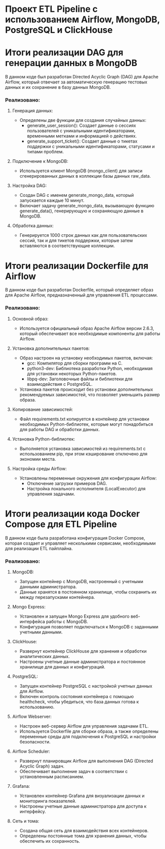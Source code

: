 # Проект ETL Pipeline с использованием Airflow, MongoDB, PostgreSQL и ClickHouse

# Итоги реализации DAG для генерации данных в MongoDB

В данном коде был разработан Directed Acyclic Graph (DAG) для Apache Airflow, который отвечает за автоматическую генерацию тестовых данных и их сохранение в базу данных MongoDB.

### Реализовано:

1. Генерация данных:
   - Определены две функции для создания случайных данных:
     - generate_user_session(): Создает данные о сессиях пользователей с уникальными идентификаторами, временными метками и информацией о действиях.
     - generate_support_ticket(): Создает данные о тикетах поддержки с уникальными идентификаторами, статусами и типами проблем.

2. Подключение к MongoDB:
   - Используется клиент MongoDB (mongo_client) для записи сгенерированных данных в коллекции базы данных raw_data.

3. Настройка DAG:
   - Создан DAG с именем generate_mongo_data, который запускается каждые 10 минут.
   - Включает задачу generate_mongo_data, вызывающую функцию generate_data(), генерирующую и сохраняющую данные в MongoDB.

4. Обработка данных:
   - Генерируется 1000 строк данных как для пользовательских сессий, так и для тикетов поддержки, которые затем вставляются в соответствующие коллекции.

# Итоги реализации Dockerfile для Airflow

В данном коде был разработан Dockerfile, который определяет образ для Apache Airflow, предназначенный для управления ETL процессами.

### Реализовано:

1. Основной образ:
   - Используется официальный образ Apache Airflow версии 2.6.3, который обеспечивает все необходимые компоненты для работы Airflow.

2. Установка дополнительных пакетов:
   - Образ настроен на установку необходимых пакетов, включая:
     - gcc: Компилятор для сборки программ на C.
     - python3-dev: Библиотека разработки Python, необходимая для установки некоторых Python-пакетов.
     - libpq-dev: Заголовочные файлы и библиотеки для взаимодействия с PostgreSQL.
   - Установка пакетов происходит без установки дополнительных рекомендуемых зависимостей, что позволяет уменьшить размер образа.

3. Копирование зависимостей:
   - Файл requirements.txt копируется в контейнер для установки необходимых Python-библиотек, которые могут понадобиться для работы DAG и обработки данных.

4. Установка Python-библиотек:
   - Выполняется установка зависимостей из requirements.txt с использованием pip, при этом кэширование отключено для экономии места.

5. Настройка среды Airflow:
   - Установлены переменные окружения для конфигурации Airflow:
     - Отключение загрузки примеров DAG.
     - Настройка локального исполнителя (LocalExecutor) для управления задачами.

# Итоги реализации кода Docker Compose для ETL Pipeline

В данном коде была разработана конфигурация Docker Compose, которая создает и управляет несколькими сервисами, необходимыми для реализации ETL пайплайна. 

### Реализовано:

1. MongoDB:
   - Запущен контейнер с MongoDB, настроенный с учетными данными администратора.
   - Данные хранятся в постоянном хранилище, чтобы сохранить их между перезапусками контейнера.

2. Mongo Express:
   - Установлен и запущен Mongo Express для удобного веб-интерфейса работы с MongoDB.
   - Конфигурация позволяет подключаться к MongoDB с заданными учетными данными.

3. ClickHouse:
   - Развернут контейнер ClickHouse для хранения и обработки аналитических данных.
   - Настроены учетные данные администратора и постоянное хранилище для данных и конфигураций.

4. PostgreSQL:
   - Запущен контейнер PostgreSQL с настройкой учетных данных для Airflow.
   - Включен контроль состояния контейнера с помощью healthcheck, чтобы убедиться, что база данных готова к использованию.

5. Airflow Webserver:
   - Настроен веб-сервер Airflow для управления задачами ETL.
   - Используется Dockerfile для сборки образа, а также определены переменные среды для подключения к PostgreSQL и настройки безопасности.

6. Airflow Scheduler:
   - Развернут планировщик Airflow для выполнения DAG (Directed Acyclic Graph) задач.
   - Обеспечивает выполнение задач в соответствии с установленным расписанием.

7. Grafana:
   - Установлен контейнер Grafana для визуализации данных и мониторинга показателей.
   - Настроены учетные данные администратора для доступа к интерфейсу.

8. Сеть и тома:
   - Создана общая сеть для взаимодействия всех контейнеров.
   - Определены постоянные тома для хранения данных, чтобы обеспечить их сохранность.
